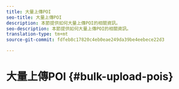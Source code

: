 ```yaml
---
title: 大量上傳POI
seo-title: 大量上傳POI
description: 本節提供如何大量上傳POI的相關資訊。
seo-description: 本節提供如何大量上傳POI的相關資訊。
translation-type: tm+mt
source-git-commit: fdfeb8c17820c4eb0eae249da39be4eebece22d3

---
```



# 大量上傳POI {#bulk-upload-pois}

